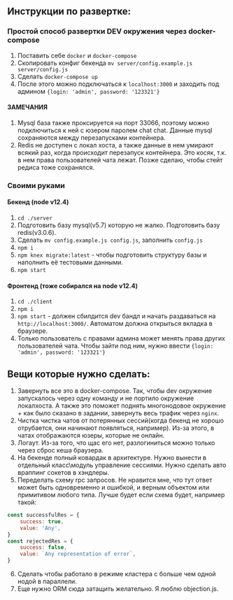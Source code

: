 ## Инструкции по развертке:

### Простой способ развертки DEV окружения через docker-compose

1. Поставить себе `docker` и `docker-compose`
2. Скопировать конфиг бекенда `mv server/config.example.js server/config.js`
3. Сделать `docker-compose up`
4. После этого можно подключаться к `localhost:3000` и заходить под админом `{login: 'admin', password: '123321'}`

#### ЗАМЕЧАНИЯ

1. Mysql база также проксируется на порт 33066, поэтому можно подключиться к ней с юзером паролем chat chat. Данные mysql сохраняются между перезапусками контейнера.
2. Redis не доступен с локал хоста, а также данные в нем умирают всякий раз, когда происходит перезапуск контейнера. Это косяк, т.к. в нем права пользователей чата лежат. Позже сделаю, чтобы стейт редиса тоже сохранялся.

### Своими руками

#### Бекенд (node v12.4)

1. `cd ./server`
2. Подготовить базу mysql(v5.7) которую не жалко. Подготовить базу redis(v3.0.6).
3. Сделать `mv config.example.js config.js`, заполнить `config.js`
4. `npm i`
5. `npm knex migrate:latest` - чтобы подготовить структуру базы и наполнить её тестовыми данными.
6. `npm start`

#### Фронтенд (тоже собирался на node v12.4)

1. `cd ./client`
2. `npm i`
3. `npm start` - должен сбилдится dev бандл и начать раздаваться на `http://localhost:3000/`. Автоматом должна открыться вкладка в браузере.
4. Только пользователь с правами админа может менять права других пользователей чата. Чтобы зайти под ним, нужно ввести `{login: 'admin', password: '123321'}`

## Вещи которые нужно сделать:

1. Завернуть все это в docker-compose. Так, чтобы dev окружение запускалось через одну команду и не портило окружение локалхоста. А также это поможет поднять многонодовое окружение + как было сказано в задании, завернуть весь трафик через `nginx`.
2. Чистка чистка чатов от потерянных сессий(когда бекенд не хорошо отрубается, они начинают появляться, например). Из-за этого, в чатах отображаются юзеры, которые не онлайн.
3. Логаут. Из-за того, что щас его нет, разлогиниться можно только через сброс кеша браузера.
4. На бекенде полный ковардак в архитектуре. Нужно вынести в отдельный класс\модуль управление сессиями. Нужно сделать авто враппинг сокетов в хэндлеры.
5. Переделать схему rpc запросов. Не нравится мне, что тут ответ может быть одновременно и ошибкой, и верным объектом или примитивом любого типа. Лучше будет если схема будет, например такой:

```js
const successfulRes = {
    success: true,
    value: 'Any',
}
const rejectedRes = {
    success: false,
    value: `Any representation of error`,
}
```

6. Сделать чтобы работало в режиме кластера с больше чем одной нодой в параллели.
7. Еще нужно ORM сюда затащить желательно. Я люблю objection.js.
